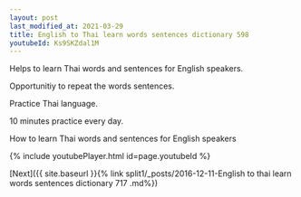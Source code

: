 ```yaml
---
layout: post
last_modified_at: 2021-03-29
title: English to Thai learn words sentences dictionary 598 
youtubeId: Ks9SKZdal1M
---
```

 
 
Helps to learn Thai words and sentences for English speakers.

Opportunitiy to repeat the words sentences. 

Practice Thai language. 
 
10 minutes practice every day. 
 
How to learn Thai words and sentences for English speakers 
 
{% include youtubePlayer.html id=page.youtubeId %}
 
 
[Next]({{ site.baseurl }}{% link  split1/_posts/2016-12-11-English to thai learn words sentences dictionary 717 .md%})
 
